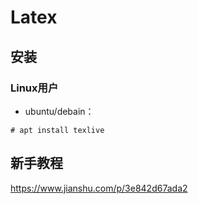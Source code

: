 # Latex

## 安装

### Linux用户

- ubuntu/debain：

```shell
# apt install texlive
```

## 新手教程

https://www.jianshu.com/p/3e842d67ada2